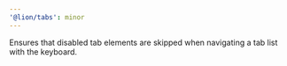 ```yaml
---
'@lion/tabs': minor
---
```


Ensures that disabled tab elements are skipped when navigating a tab list with the keyboard.
